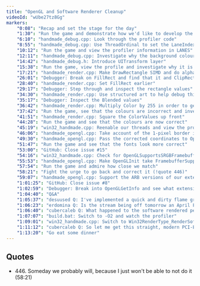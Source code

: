 ```yaml
---
title: "OpenGL and Software Renderer Cleanup"
videoId: "wUbe27tz8Gg"
markers:
    "0:08": "Recap and set the stage for the day"
    "1:30": "Run the game and demonstrate how we'd like to develop the profiler"
    "6:10": "handmade_debug.cpp: Look through the profiler code"
    "8:55": "handmade_debug.cpp: Use ThreadOrdinal to set the LaneIndex"
    "10:12": "Run the game and view the profiler information in LANES"
    "12:11": "handmade_debug.cpp: Investigate why the background colour is incorrect in the software renderer"
    "14:42": "handmade_debug.h: Introduce UITransform layer"
    "15:38": "Run the game, view the profile and investigate why it is pink"
    "17:21": "handmade_render.cpp: Make DrawRectangle SIMD and do alpha blending"
    "26:01": "Debugger: Break on FillRect and find that it and ClipRect never intersect"
    "28:40": "handmade_render.cpp: Set FillRect earlier"
    "29:17": "Debugger: Step through and inspect the rectangle values"
    "34:30": "handmade_render.cpp: Use structured art to help debug this"
    "35:17": "Debugger: Inspect the Blended values"
    "36:42": "handmade_render.cpp: Multiply Color by 255 in order to get it into the correct space"
    "37:42": "Run the game, see that the colours are incorrect and investigate why"
    "41:51": "handmade_render.cpp: Square the ColorValues up front"
    "44:28": "Run the game and see that the colours are now correct"
    "45:19": "win32_handmade.cpp: Reenable our threads and view the profiler"
    "46:06": "handmade_opengl.cpp: Take account of the 1-pixel border in OpenGLRectangle"
    "49:30": "handmade_opengl.cpp: Pass the corrected coordinates to OpenGLRectangle in OpenGLRenderCommands"
    "51:47": "Run the game and see that the fonts look more correct"
    "53:00": "GitHub: Close issue #15"
    "54:16": "win32_handmade.cpp: Check for OpenGLSupportsSRGBFramebuffer in Win32SetPixelFormau"
    "55:53": "handmade_opengl.cpp: Make OpenGLInit take FramebufferSupportsSRGB"
    "57:54": "Run the game and admire how close we match"
    "58:21": "Fight the urge to go back and correct it (!quote 446)"
    "59:07": "handmade_opengl.cpp: Support the ARB versions of our extensions"
    "1:01:25": "GitHub: Close issue #8"
    "1:02:59": "Debugger: Break into OpenGLGetInfo and see what extensions this GPU supports"
    "1:04:40": "Q&A"
    "1:05:37": "desuused Q: I've implemented a quick and dirty flame graph for Handmade Hero"
    "1:06:23": "erdomina Q: Is the stream being off tomorrow an April Fool's joke?"
    "1:06:40": "cubercaleb Q: What happened to the software rendered performance? It was running at 30 FPS a few months ago! Even without -O2 it was pretty decent"
    "1:07:07": "build.bat: Switch to -O2 and watch the profiler"
    "1:09:01": "win32_handmade.cpp: Switch to Win32RenderType_RenderSoftware_DisplayGDI and again watch the profiler"
    "1:11:12": "cubercaleb Q: So let me get this straight, modern PCI-E connections have several GB/s of bandwidth and yet it takes several frames to upload a texture for the backbuffer?"
    "1:13:20": "Go eat some dinner"
---
```


## Quotes

* 446\. Someday we probably will, because I just won't be able to not do it (58:21)
